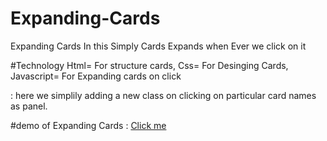 # Expanding-Cards
Expanding Cards
In this Simply Cards Expands when Ever we click on it

#Technology
Html=  For structure cards, 
Css= For Desinging Cards,
Javascript= For Expanding cards on click 

: here we simplily adding a new class on clicking on particular card names as panel.

#demo of Expanding Cards : [Click me](https://zaheer-zk.github.io/Expanding-Cards/)

